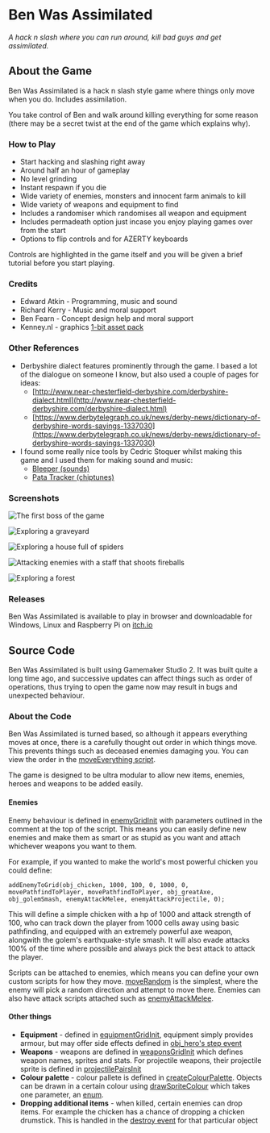 # Ben Was Assimilated

*A hack n slash where you can run around, kill bad guys and get assimilated.*

## About the Game

Ben Was Assimilated is a hack n slash style game where things only move when you do. Includes assimilation.

You take control of Ben and walk around killing everything for some reason (there may be a secret twist at the end of the game which explains why).

### How to Play

- Start hacking and slashing right away
- Around half an hour of gameplay
- No level grinding
- Instant respawn if you die
- Wide variety of enemies, monsters and innocent farm animals to kill
- Wide variety of weapons and equipment to find
- Includes a randomiser which randomises all weapon and equipment
- Includes permadeath option just incase you enjoy playing games over from the start
- Options to flip controls and for AZERTY keyboards

Controls are highlighted in the game itself and you will be given a brief tutorial before you start playing.

### Credits

- Edward Atkin - Programming, music and sound
- Richard Kerry - Music and moral support
- Ben Fearn - Concept design help and moral support
- Kenney.nl - graphics [1-bit asset pack](https://kenney.nl/assets/1-bit-pack)

### Other References

- Derbyshire dialect features prominently through the game. I based a lot of the dialogue on someone I know, but also used a couple of pages for ideas:
  - [http://www.near-chesterfield-derbyshire.com/derbyshire-dialect.html](http://www.near-chesterfield-derbyshire.com/derbyshire-dialect.html)
  - [https://www.derbytelegraph.co.uk/news/derby-news/dictionary-of-derbyshire-words-sayings-1337030](https://www.derbytelegraph.co.uk/news/derby-news/dictionary-of-derbyshire-words-sayings-1337030)
- I found some really nice tools by Cedric Stoquer whilst making this game and I used them for making sound and music:
  - [Bleeper (sounds)](https://pixwlk.itch.io/bleeper)
  - [Pata Tracker (chiptunes)](https://pixwlk.itch.io/pata-tracker)

### Screenshots

![The first boss of the game](https://img.itch.zone/aW1hZ2UvNjc2NDQ5LzQwODAyMzEucG5n/347x500/bOKLPu.png)

![Exploring a graveyard](https://img.itch.zone/aW1hZ2UvNjc2NDQ5LzM3MjgxOTcucG5n/347x500/Iqy7py.png)

![Exploring a house full of spiders](https://img.itch.zone/aW1hZ2UvNjc2NDQ5LzM3MjgxOTgucG5n/347x500/Ms6Ufd.png)

![Attacking enemies with a staff that shoots fireballs](https://img.itch.zone/aW1hZ2UvNjc2NDQ5LzM3MjgxOTYucG5n/347x500/%2FJyU4s.png)

![Exploring a forest](https://img.itch.zone/aW1hZ2UvNjc2NDQ5LzM3MjgxOTQucG5n/347x500/wRD2qf.png)

### Releases

Ben Was Assimilated is available to play in browser and downloadable for Windows, Linux and Raspberry Pi on [itch.io](https://eatkin.itch.io/ben-was-assimilated)

## Source Code

Ben Was Assimilated is built using Gamemaker Studio 2. It was built quite a long time ago, and successive updates can affect things such as order of operations, thus trying to open the game now may result in bugs and unexpected behaviour.

### About the Code

Ben Was Assimilated is turned based, so although it appears everything moves at once, there is a carefully thought out order in which things move. This prevents things such as deceased enemies damaging you. You can view the order in the [moveEverything script](https://github.com/Eatkin/BenWasAssimilated/blob/master/scripts/moveEverything/moveEverything.gml).

The game is designed to be ultra modular to allow new items, enemies, heroes and weapons to be added easily.

#### Enemies

Enemy behaviour is defined in [enemyGridInit](https://github.com/Eatkin/BenWasAssimilated/blob/master/scripts/enemyGridInit/enemyGridInit.gml) with parameters outlined in the comment at the top of the script. This means you can easily define new enemies and make them as smart or as stupid as you want and attach whichever weapons you want to them.

For example, if you wanted to make the world's most powerful chicken you could define:

```
addEnemyToGrid(obj_chicken, 1000, 100, 0, 1000, 0, movePathfindToPlayer, movePathfindToPlayer, obj_greatAxe, obj_golemSmash, enemyAttackMelee, enemyAttackProjectile, 0);
```

This will define a simple chicken with a hp of 1000 and attack strength of 100, who can track down the player from 1000 cells away using basic pathfinding, and equipped with an extremely powerful axe weapon, alongwith the golem's earthquake-style smash. It will also evade attacks 100% of the time where possible and always pick the best attack to attack the player.

Scripts can be attached to enemies, which means you can define your own custom scripts for how they move. [moveRandom](https://github.com/Eatkin/BenWasAssimilated/blob/master/scripts/moveRandom/moveRandom.gml) is the simplest, where the enemy will pick a random direction and attempt to move there. Enemies can also have attack scripts attached such as [enemyAttackMelee](https://github.com/Eatkin/BenWasAssimilated/blob/master/scripts/enemyAttackMelee/enemyAttackMelee.gml).

#### Other things

- **Equipment** - defined in [equipmentGridInit](https://github.com/Eatkin/BenWasAssimilated/blob/master/scripts/equipmentGridInit/equipmentGridInit.gml), equipment simply provides armour, but may offer side effects defined in [obj_hero's step event](https://github.com/Eatkin/BenWasAssimilated/blob/master/objects/obj_hero/Step_1.gml#L220-231)
- **Weapons** - weapons are defined in [weaponsGridInit](https://github.com/Eatkin/BenWasAssimilated/blob/master/scripts/weaponGridInit/weaponGridInit.gml) which defines weapon names, sprites and stats. For projectile weapons, their projectile sprite is defined in [projectilePairsInit](https://github.com/Eatkin/BenWasAssimilated/blob/master/scripts/projectilePairsInit/projectilePairsInit.gml)
- **Colour palette** - colour pallete is defined in [createColourPalette](https://github.com/Eatkin/BenWasAssimilated/blob/master/scripts/createColourPalette/createColourPalette.gml). Objects can be drawn in a certain colour using [drawSpriteColour](https://github.com/Eatkin/BenWasAssimilated/blob/master/scripts/drawSpriteColour/drawSpriteColour.gml) which takes one parameter, an [enum](https://github.com/Eatkin/BenWasAssimilated/blob/master/scripts/enums/enums.gml#L34-43).
- **Dropping additional items** - when killed, certain enemies can drop items. For example the chicken has a chance of dropping a chicken drumstick. This is handled in the [destroy event](https://github.com/Eatkin/BenWasAssimilated/blob/master/objects/obj_chicken/Destroy_0.gml) for that particular object
